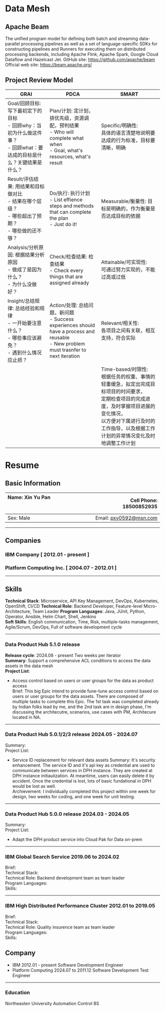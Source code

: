 # Data Mesh
## Apache Beam
The unified program model for defining both batch and streaming data-parallel processing pipelines as well as a set of language-specific SDKs for constructing pipelines and Runners for executing them on distributed processing backends, including Apache Flink, Apache Spark, Google Cloud Dataflow and Hazelcast Jet.
GitHub site: https://github.com/apache/beam
Official web site: https://beam.apache.org/

## Project Review Model 
GRAI | PDCA | SMART
---|---|---
Goal/回顾目标: 写下最初定下的目标<br>- 回顾why：当初为什么做这件事？<br>- 回顾what：要达成的目标是什么？关键结果是什么？| Plan/计划: 定计划，排优先级，资源调配，预判结果<br>- Who will complete what when<br>- Goal, what's resources, what's result | Specific/明确性:<br> 具体的语言清楚地说明要达成的行为标准，目标要清晰，明确
Result/评估结果: 用结果和目标做对比<br>- 结果在哪个层级？<br>- 哪些超出了预期？<br>- 哪些做的还不够？| Do/执行: 执行计划<br>- List effience steps and methods that can complete the plan<br>- Just do it! | Measurable/衡量性: 目标是明确的，作为衡量是否达成目标的依据
Analysis/分析原因: 根据结果分析原因<br>- 做成了是因为什么？<br>- 为什么没做好？ | Check/检查结果: 检查结果<br>- Check every things that are assigned already | Attainable/可实现性:<br> 可通过努力实现的，不能过高或过低
Insight/总结规律: 总结经验和规律<br>- 一开始要注意什么？<br>- 哪些事应该避免？<br>- 遇到什么情况应止损？ | Action/处理: 总结问题，新问题<br>- Success experiences should have a process and reusable<br>- New problem must trasnfer to next iteration | Relevant/相关性:<br> 各项目之间有关联，相互支持，符合实际
||| Time-based/时限性:<br> 根据任务的权重、事情的轻重缓急，拟定出完成目标项目的时间要求，<br>定期检查项目的完成进度，及时掌握项目进展的变化情况，<br>以方便对下属进行及时的工作指导，以及根据工作计划的异常情况变化及时地调整工作计划

# Resume
## Basic Information
Name:       Xin Yu Pan &nbsp; &nbsp; &nbsp; &nbsp; &nbsp; &nbsp; &nbsp; &nbsp; &nbsp; &nbsp; &nbsp; &nbsp; &nbsp; &nbsp; &nbsp; &nbsp; &nbsp; &nbsp; &nbsp; &nbsp; &nbsp; &nbsp; &nbsp; &nbsp; &nbsp; &nbsp; &nbsp; &nbsp; &nbsp; &nbsp; &nbsp; &nbsp; &nbsp; &nbsp; &nbsp; &nbsp; &nbsp; &nbsp; &nbsp; &nbsp; &nbsp; &nbsp; &nbsp; &nbsp; &nbsp; &nbsp;   | &nbsp; &nbsp; &nbsp; &nbsp; &nbsp; &nbsp; &nbsp; &nbsp; &nbsp; &nbsp; &nbsp; &nbsp; &nbsp; Cell Phone: 18500852935
:---  | ---:
Sex:        Male | Email: pxy0592@msn.com

---
## Companies
### IBM Company [ 2012.01 - present ]
### Platform Computing Inc. [ 2004.07 - 2012.01 ]

---
## Skills
**Technical Stack**: Microservice, API Key Management, DevOps, Kubernetes, OpenShift,  CI/CD
**Technical Role**: Backend Developer, Feature-level Micro-Architecture, Team Leader
**Program Languages**: Java, JUnit, Python, Operator, Ansible, Helm Chart, Shell, Jenkins  
**Soft Skills**: English communication, Time, Risk, multiple-tasks management, Agile/Scrum, DevOps, Full of software development cycle

---
### Data Product Hub 5.1.0 release 
**Release cycle**: 2024.08 - present Two weeks per iterator  
**Summary**: Support a comprehensive ACL conditions to access the data assets in the data mesh    
**Project List**:  
- Access control based on users or user groups for the data as product access  
Brief: This big Epic intend to provide fune-tune access control based on users or user groups for the data assets. There are composed of multiple tasks to complete this Epic. The 1st task was completed already by Indian folks lead by me, and the 2nd task are in design phase, I'm discussing the architecutre, scenarios, use cases with PM, Architecure located in NA.  

---
### Data Product Hub 5.0.1/2/3 release 2024.05 - 2024.07
Summary:  
Project List:  
- Service ID replacement for relevant data assets
Summary: It's security enhancement. The service ID and it's api key as credential are used to communicate between services in DPH instance. They are created at DPH instance initiaulization. At meantime, users can easily delete it by accident. Once the credential is lost, lots of basic fundational in DPH would be lost as well.  
Archievement: I individually completed this project within one week for design, two weeks for coding, and one week for unit testing.  

---
### Data Product Hub 5.0.0 release 2024.03 - 2024.05
Summary:  
Project List:  
- Adapt the DPH product service into Cloud Pak for Data on-prem

---
### IBM Global Search Service             2019.06 to 2024.02
Brief:  
Technical Stack:     
Technical Role: Backend development team as team leader     
Program Languages:      
Skills:     

---
### IBM High Distributed Performance Cluster            2012.01 to 2019.05
Brief:  
Technical Stack:     
Technical Role:  Quality insurence team as team leader  
Program Languages:      
Skills:     

## Company
- IBM 2012.01 - present Software Development Engineer
- Platform Computing 2024.07 to 2011.12 Software Development Test Engineer

---
### Education
Northeasten University    Automation Control     BS  

